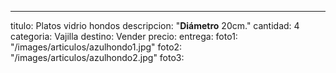 ---
titulo: Platos vidrio hondos
descripcion: "**Diámetro** 20cm."
cantidad: 4
categoria: Vajilla
destino: Vender
precio: 
entrega: 
foto1: "/images/articulos/azulhondo1.jpg"
foto2: "/images/articulos/azulhondo2.jpg"
foto3: 

